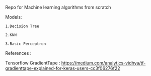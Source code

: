 Repo for Machine learning algorithms from scratch

Models:

	1.Decision Tree

	2.KNN 

	3.Basic Perceptron





References :

Tensorflow GradientTape : https://medium.com/analytics-vidhya/tf-gradienttape-explained-for-keras-users-cc3f06276f22	
